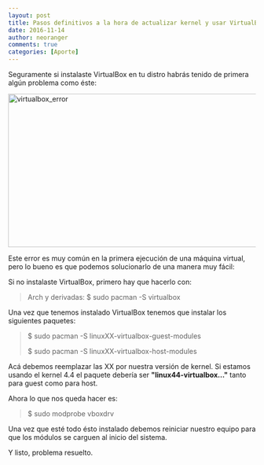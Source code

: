 ```yaml
---
layout: post
title: Pasos definitivos a la hora de actualizar kernel y usar VirtualBox
date: 2016-11-14
author: neoranger
comments: true
categories: [Aporte]
---
```

Seguramente si instalaste VirtualBox en tu distro habrás tenido de primera algún problema como éste:

<img class="  wp-image-3553 aligncenter" src="https://blogneositelinux.files.wordpress.com/2016/11/virtualbox_error.jpg" alt="virtualbox_error" width="533" height="312" />

Este error es muy común en la primera ejecución de una máquina virtual, pero lo bueno es que podemos solucionarlo de una manera muy fácil:

<!--more-->

Si no instalaste VirtualBox, primero hay que hacerlo con:

<blockquote>Arch y derivadas:
$ sudo pacman -S virtualbox</blockquote>

Una vez que tenemos instalado VirtualBox tenemos que instalar los siguientes paquetes:

<blockquote>$ sudo pacman -S linuxXX-virtualbox-guest-modules

$ sudo pacman -S linuxXX-virtualbox-host-modules</blockquote>

Acá debemos reemplazar las XX por nuestra versión de kernel. Si estamos usando el kernel 4.4 el paquete debería ser <strong>"linux44-virtualbox..."</strong> tanto para guest como para host.

Ahora lo que nos queda hacer es:

<blockquote>$ sudo modprobe vboxdrv</blockquote>

Una vez que esté todo ésto instalado debemos reiniciar nuestro equipo para que los módulos se carguen al inicio del sistema.

Y listo, problema resuelto.
